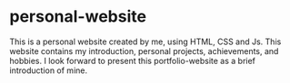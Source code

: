 # personal-website
This is a personal website created by me, using HTML, CSS and Js. This website contains my introduction, personal projects, achievements, and hobbies. I look forward to present this portfolio-website as a brief introduction of mine.
